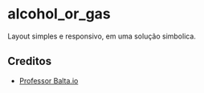 # alcohol_or_gas

Layout simples e responsivo, em uma solução simbolica.

## Creditos


- [Professor Balta.io](https://flutter.dev/docs/get-started/codelab)
